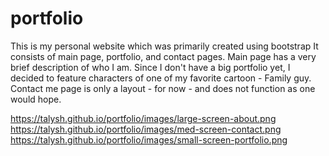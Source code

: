 # portfolio
This is my personal website which was primarily created using bootstrap
It consists of main page, portfolio, and contact pages.
Main page has a very brief description of who I am.
Since I don't have a big portfolio yet, I decided to feature characters of one of my favorite cartoon - Family guy.
Contact me page is only a layout - for now - and does not function as one would hope. 

https://talysh.github.io/portfolio/images/large-screen-about.png
https://talysh.github.io/portfolio/images/med-screen-contact.png
https://talysh.github.io/portfolio/images/small-screen-portfolio.png
